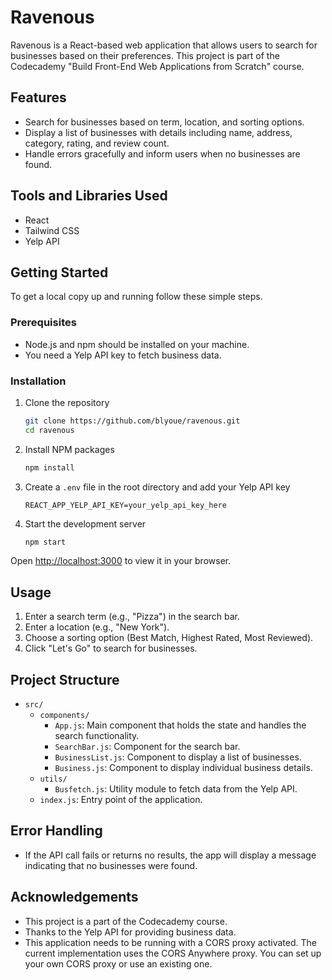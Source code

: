 # Ravenous

Ravenous is a React-based web application that allows users to search for businesses based on their preferences. This project is part of the Codecademy "Build Front-End Web Applications from Scratch" course.

## Features

- Search for businesses based on term, location, and sorting options.
- Display a list of businesses with details including name, address, category, rating, and review count.    
- Handle errors gracefully and inform users when no businesses are found.

## Tools and Libraries Used

- React
- Tailwind CSS
- Yelp API

## Getting Started

To get a local copy up and running follow these simple steps.

### Prerequisites

- Node.js and npm should be installed on your machine.
- You need a Yelp API key to fetch business data.

### Installation

1. Clone the repository

    ```bash
    git clone https://github.com/blyoue/ravenous.git
    cd ravenous
    ```

2. Install NPM packages

    ```bash
    npm install
    ```

3. Create a `.env` file in the root directory and add your Yelp API key

    ```env
    REACT_APP_YELP_API_KEY=your_yelp_api_key_here
    ```

4. Start the development server

    ```bash
    npm start
    ```

Open [http://localhost:3000](http://localhost:3000) to view it in your browser.

## Usage

1. Enter a search term (e.g., "Pizza") in the search bar.
2. Enter a location (e.g., "New York").
3. Choose a sorting option (Best Match, Highest Rated, Most Reviewed).
4. Click "Let's Go" to search for businesses.

## Project Structure

- `src/`
  - `components/`
    - `App.js`: Main component that holds the state and handles the search functionality.
    - `SearchBar.js`: Component for the search bar.
    - `BusinessList.js`: Component to display a list of businesses.
    - `Business.js`: Component to display individual business details.
  - `utils/`
    - `Busfetch.js`: Utility module to fetch data from the Yelp API.
  - `index.js`: Entry point of the application.

## Error Handling

- If the API call fails or returns no results, the app will display a message indicating that no businesses were found.

## Acknowledgements

- This project is a part of the Codecademy course.
- Thanks to the Yelp API for providing business data.
- This application needs to be running with a CORS proxy activated. The current implementation uses the CORS Anywhere proxy. You can set up your own CORS proxy or use an existing one.
